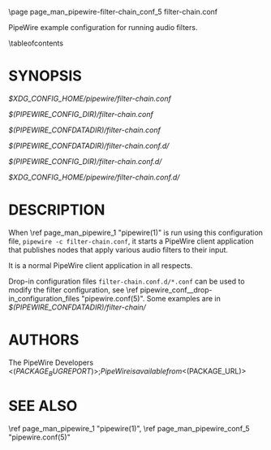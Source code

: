 \page page_man_pipewire-filter-chain_conf_5 filter-chain.conf

PipeWire example configuration for running audio filters.

\tableofcontents

# SYNOPSIS

*$XDG_CONFIG_HOME/pipewire/filter-chain.conf*

*$(PIPEWIRE_CONFIG_DIR)/filter-chain.conf*

*$(PIPEWIRE_CONFDATADIR)/filter-chain.conf*

*$(PIPEWIRE_CONFDATADIR)/filter-chain.conf.d/*

*$(PIPEWIRE_CONFIG_DIR)/filter-chain.conf.d/*

*$XDG_CONFIG_HOME/pipewire/filter-chain.conf.d/*

# DESCRIPTION

When \ref page_man_pipewire_1 "pipewire(1)" is run using
this configuration file, `pipewire -c filter-chain.conf`,
it starts a PipeWire client application that publishes
nodes that apply various audio filters to their input.

It is a normal PipeWire client application in all respects.

Drop-in configuration files `filter-chain.conf.d/*.conf` can be used
to modify the filter configuration, see \ref pipewire_conf__drop-in_configuration_files "pipewire.conf(5)".
Some examples are in *$(PIPEWIRE_CONFDATADIR)/filter-chain/*

# AUTHORS

The PipeWire Developers <$(PACKAGE_BUGREPORT)>;
PipeWire is available from <$(PACKAGE_URL)>

# SEE ALSO

\ref page_man_pipewire_1 "pipewire(1)",
\ref page_man_pipewire_conf_5 "pipewire.conf(5)"
